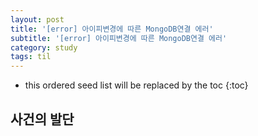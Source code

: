```yaml
---
layout: post
title: '[error] 아이피변경에 따른 MongoDB연결 에러'
subtitle: '[error] 아이피변경에 따른 MongoDB연결 에러'
category: study
tags: til
---
```


<!-- prettier-ignore -->
* this ordered seed list will be replaced by the toc
{:toc}

## 사건의 발단

